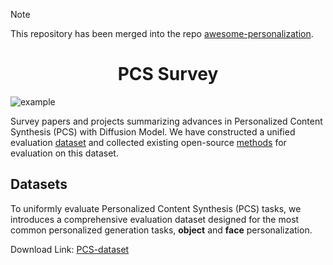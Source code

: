 > [!NOTE]
> This repository has been merged into the repo [awesome-personalization](https://github.com/zhangxulu1996/awesome-personalization).

<center>

# PCS Survey

</center>

![example](assets/example.png)

Survey papers and projects summarizing advances in Personalized Content Synthesis (PCS) with Diffusion Model. We have constructed a unified evaluation [dataset](#datasets) and collected existing open-source [methods](#existing-methods) for evaluation on this dataset.


## Datasets
To uniformly evaluate Personalized Content Synthesis (PCS) tasks, we introduces a comprehensive evaluation dataset designed for the most common
personalized generation tasks, **object** and **face** personalization.

Download Link: [PCS-dataset](https://drive.google.com/file/d/1WuEx29UWAZC18rz-raiglf14CR0DvA3G/view?usp=drive_link)


